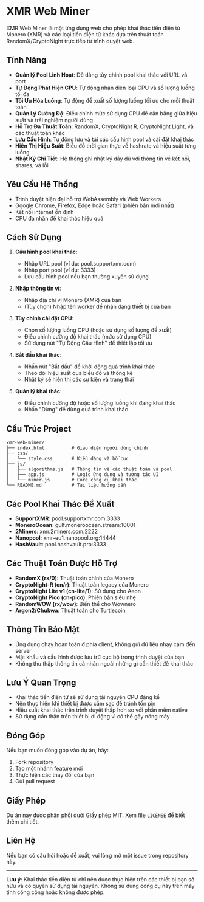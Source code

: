 # XMR Web Miner

XMR Web Miner là một ứng dụng web cho phép khai thác tiền điện tử Monero (XMR) và các loại tiền điện tử khác dựa trên thuật toán RandomX/CryptoNight trực tiếp từ trình duyệt web.

## Tính Năng

- **Quản lý Pool Linh Hoạt**: Dễ dàng tùy chỉnh pool khai thác với URL và port
- **Tự Động Phát Hiện CPU**: Tự động nhận diện loại CPU và số lượng luồng tối đa
- **Tối Ưu Hóa Luồng**: Tự động đề xuất số lượng luồng tối ưu cho mỗi thuật toán
- **Quản Lý Cường Độ**: Điều chỉnh mức sử dụng CPU để cân bằng giữa hiệu suất và trải nghiệm người dùng
- **Hỗ Trợ Đa Thuật Toán**: RandomX, CryptoNight R, CryptoNight Light, và các thuật toán khác
- **Lưu Cấu Hình**: Tự động lưu và tải các cấu hình pool và cài đặt khai thác
- **Hiển Thị Hiệu Suất**: Biểu đồ thời gian thực về hashrate và hiệu suất từng luồng
- **Nhật Ký Chi Tiết**: Hệ thống ghi nhật ký đầy đủ với thông tin về kết nối, shares, và lỗi

## Yêu Cầu Hệ Thống

- Trình duyệt hiện đại hỗ trợ WebAssembly và Web Workers
- Google Chrome, Firefox, Edge hoặc Safari (phiên bản mới nhất)
- Kết nối internet ổn định
- CPU đa nhân để khai thác hiệu quả

## Cách Sử Dụng

1. **Cấu hình pool khai thác**:
   - Nhập URL pool (ví dụ: pool.supportxmr.com)
   - Nhập port pool (ví dụ: 3333)
   - Lưu cấu hình pool nếu bạn thường xuyên sử dụng

2. **Nhập thông tin ví**:
   - Nhập địa chỉ ví Monero (XMR) của bạn
   - (Tùy chọn) Nhập tên worker để nhận dạng thiết bị của bạn

3. **Tùy chỉnh cài đặt CPU**:
   - Chọn số lượng luồng CPU (hoặc sử dụng số lượng đề xuất)
   - Điều chỉnh cường độ khai thác (mức sử dụng CPU)
   - Sử dụng nút "Tự Động Cấu Hình" để thiết lập tối ưu

4. **Bắt đầu khai thác**:
   - Nhấn nút "Bắt đầu" để khởi động quá trình khai thác
   - Theo dõi hiệu suất qua biểu đồ và thống kê
   - Nhật ký sẽ hiển thị các sự kiện và trạng thái

5. **Quản lý khai thác**:
   - Điều chỉnh cường độ hoặc số lượng luồng khi đang khai thác
   - Nhấn "Dừng" để dừng quá trình khai thác

## Cấu Trúc Project

```
xmr-web-miner/
├── index.html          # Giao diện người dùng chính
├── css/
│   └── style.css       # Kiểu dáng và bố cục
├── js/
│   ├── algorithms.js   # Thông tin về các thuật toán và pool
│   ├── app.js          # Logic ứng dụng và tương tác UI
│   └── miner.js        # Core công cụ khai thác
└── README.md           # Tài liệu hướng dẫn
```

## Các Pool Khai Thác Đề Xuất

- **SupportXMR**: pool.supportxmr.com:3333
- **MoneroOcean**: gulf.moneroocean.stream:10001
- **2Miners**: xmr.2miners.com:2222
- **Nanopool**: xmr-eu1.nanopool.org:14444
- **HashVault**: pool.hashvault.pro:3333

## Các Thuật Toán Được Hỗ Trợ

- **RandomX (rx/0)**: Thuật toán chính của Monero
- **CryptoNight-R (cn/r)**: Thuật toán legacy của Monero
- **CryptoNight Lite v1 (cn-lite/1)**: Sử dụng cho Aeon
- **CryptoNight Pico (cn-pico)**: Phiên bản siêu nhẹ
- **RandomWOW (rx/wow)**: Biến thể cho Wownero
- **Argon2/Chukwa**: Thuật toán cho Turtlecoin

## Thông Tin Bảo Mật

- Ứng dụng chạy hoàn toàn ở phía client, không gửi dữ liệu nhạy cảm đến server
- Mật khẩu và cấu hình được lưu trữ cục bộ trong trình duyệt của bạn
- Không thu thập thông tin cá nhân ngoài những gì cần thiết để khai thác

## Lưu Ý Quan Trọng

- Khai thác tiền điện tử sẽ sử dụng tài nguyên CPU đáng kể
- Nên thực hiện khi thiết bị được cắm sạc để tránh tốn pin
- Hiệu suất khai thác trên trình duyệt thấp hơn so với phần mềm native
- Sử dụng cẩn thận trên thiết bị di động vì có thể gây nóng máy

## Đóng Góp

Nếu bạn muốn đóng góp vào dự án, hãy:
1. Fork repository
2. Tạo một nhánh feature mới
3. Thực hiện các thay đổi của bạn
4. Gửi pull request

## Giấy Phép

Dự án này được phân phối dưới Giấy phép MIT. Xem file `LICENSE` để biết thêm chi tiết.

## Liên Hệ

Nếu bạn có câu hỏi hoặc đề xuất, vui lòng mở một issue trong repository này.

---

**Lưu ý**: Khai thác tiền điện tử chỉ nên được thực hiện trên các thiết bị bạn sở hữu và có quyền sử dụng tài nguyên. Không sử dụng công cụ này trên máy tính công cộng hoặc không được phép.

